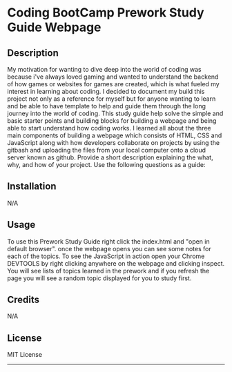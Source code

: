 # Coding BootCamp Prework Study Guide Webpage

## Description

My motivation for wanting to dive deep into the world of coding was because i've always loved gaming and wanted to understand the backend of how games or websites for games are created, which is what fueled my interest in learning about coding. I decided to document my build this project not only as a reference for myself but for anyone wanting to learn and be able to have template to help and guide them through the long journey into the world of coding. This study guide help solve the simple and basic starter points and building blocks for building a webpage and being able to start understand how coding works. I learned all about the three main components of building a webpage which consists of HTML, CSS and JavaScript along with how developers collaborate on projects by using the gitbash and uploading the files from your local computer onto a cloud server known as github. 
Provide a short description explaining the what, why, and how of your project. Use the following questions as a guide:

## Installation

N/A

## Usage

To use this Prework Study Guide right click the index.html and "open in default browser". once the webpage opens you can see some notes for each of the topics. To see the JavaScript in action open your Chrome DEVTOOLS by right clicking anywhere on the webpage and clicking inspect. You will see lists of topics learned in the prework and if you refresh the page you will see a random topic displayed for you to study first.


## Credits

N/A

## License

MIT License

---

